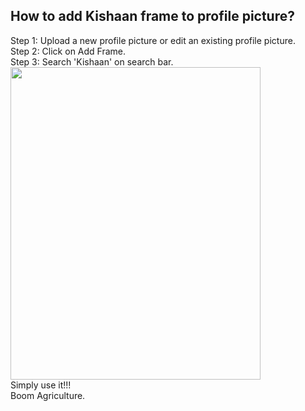 <h2>How to add Kishaan frame to profile picture?</h2>


Step 1: Upload a new profile picture or edit an existing profile picture.
<br>
Step 2: Click on Add Frame.
<br>
Step 3: Search 'Kishaan' on search bar.
<br>
<img src="https://github.com/Kishaan-Enterprise/Frame/blob/main/frame.png?raw=true" height="500px" width="400px">
<br>
Simply use it!!!
<br>
Boom Agriculture.
